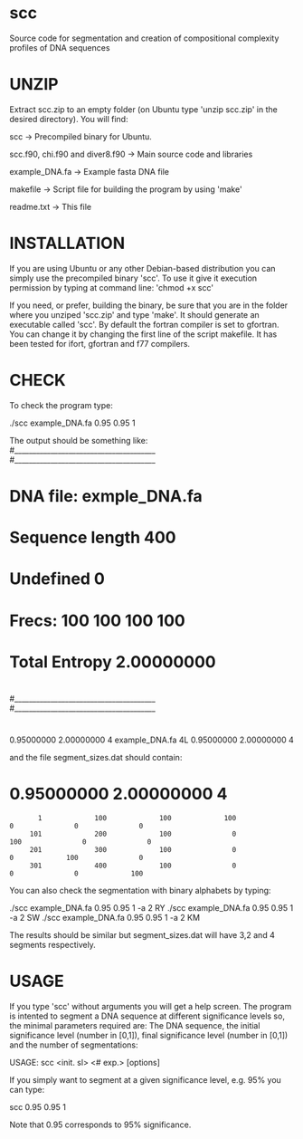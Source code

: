 # scc
Source code for segmentation and creation of compositional complexity profiles of DNA sequences


UNZIP
=====
Extract scc.zip to an empty folder (on Ubuntu type 'unzip scc.zip' in the desired directory).
You will find:

scc -> Precompiled binary for Ubuntu.

scc.f90, chi.f90 and diver8.f90 -> Main source code and libraries

example_DNA.fa -> Example fasta DNA file

makefile -> Script file for building the program by using 'make'

readme.txt -> This file

INSTALLATION
============

If you are using Ubuntu or any other Debian-based distribution you can simply use the
precompiled binary 'scc'. To use it give it execution permission by typing at command line: 'chmod +x scc'

If you need, or prefer, building the binary, be sure that you are in the folder where you
unziped 'scc.zip' and type 'make'. It should generate an executable called 'scc'.
By default the fortran compiler is set to gfortran. You can change it by changing the first line of the
script makefile. It has been tested for ifort, gfortran and f77 compilers.

CHECK
=====
To check the program type:

./scc example_DNA.fa 0.95 0.95 1

The output should be something like:
#_______________________________________
#_______________________________________
#
# DNA file:          exmple_DNA.fa
# Sequence length             400
# Undefined                     0
# Frecs:                      100         100         100         100
# Total Entropy        2.00000000
#
#_______________________________________
#_______________________________________
#
  0.95000000	  2.00000000	           4
example_DNA.fa	4L	  0.95000000	  2.00000000	           4

and the file segment_sizes.dat should contain:
#	  0.95000000	  2.00000000	           4
           1	         100	         100	         100	           0	           0	           0
         101	         200	         100	           0	         100	           0	           0
         201	         300	         100	           0	           0	         100	           0
         301	         400	         100	           0	           0	           0	         100

You can also check the segmentation with binary alphabets by typing:

./scc example_DNA.fa 0.95 0.95 1 -a 2 RY
./scc example_DNA.fa 0.95 0.95 1 -a 2 SW
./scc example_DNA.fa 0.95 0.95 1 -a 2 KM

The results should be similar but segment_sizes.dat will have 3,2 and 4 segments respectively.

USAGE
=====
If you type 'scc' without arguments you will get a help screen.
The program is intented to segment a DNA sequence at different significance levels so, the minimal parameters required are:
The DNA sequence, the initial significance level (number in [0,1]), final significance level (number in [0,1]) and the number of segmentations:

 USAGE:
     scc <DNA file> <init. sl> <end sl> <# exp.> [options]

If you simply want to segment at a given significance level, e.g. 95% you can type:

scc <DNA file> 0.95 0.95 1

Note that 0.95 corresponds to 95% significance.






